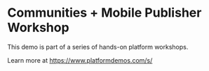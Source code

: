 # Communities + Mobile Publisher Workshop

This demo is part of a series of hands-on platform workshops.

Learn more at <https://www.platformdemos.com/s/>
